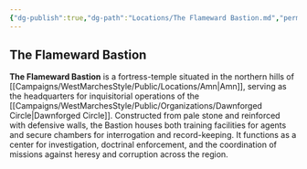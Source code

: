 ```yaml
---
{"dg-publish":true,"dg-path":"Locations/The Flameward Bastion.md","permalink":"/locations/the-flameward-bastion/","tags":["location"],"dgShowFileTree":true}
---
```


## **The Flameward Bastion**

**The Flameward Bastion** is a fortress-temple situated in the northern hills of [[Campaigns/WestMarchesStyle/Public/Locations/Amn\|Amn]], serving as the headquarters for inquisitorial operations of the [[Campaigns/WestMarchesStyle/Public/Organizations/Dawnforged Circle\|Dawnforged Circle]]. Constructed from pale stone and reinforced with defensive walls, the Bastion houses both training facilities for agents and secure chambers for interrogation and record-keeping. It functions as a center for investigation, doctrinal enforcement, and the coordination of missions against heresy and corruption across the region.